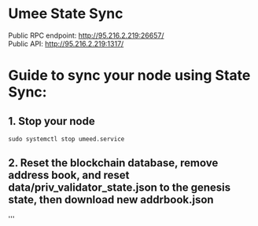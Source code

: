 # Umee State Sync

Public RPC endpoint: http://95.216.2.219:26657/  
Public API: http://95.216.2.219:1317/

# Guide to sync your node using State Sync:

## 1. Stop your node  

```
sudo systemctl stop umeed.service
```

## 2. Reset the blockchain database, remove address book, and reset data/priv_validator_state.json to the genesis state, then download new addrbook.json
'''
